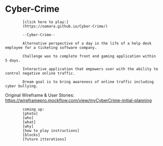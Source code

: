 # Cyber-Crime

            [click here to play:]
            (https://oamara.github.io/Cyber-Crime/)

            --Cyber-Crime--
            
            Alternative perspective of a day in the life of a help desk employee for a ticketing software company.
            
            Challenge was to complete front end gaming application within 5 days.
            
            Interactive application that empowers user with the ability to control negative online traffic.
            
            Dream goal is to bring awareness of online traffic including cyber bullying.


Original Wireframe & User Stories:
https://wireframepro.mockflow.com/view/myCyberCrime-initial-planning

            coming up:
            [photo]
            [who]
            [what]
            [why]
            [how to play instructions]
            [blocks]
            [future itterations]
